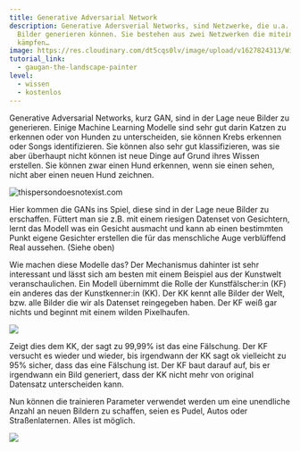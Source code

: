 ```yaml
---
title: Generative Adversarial Network
description: Generative Adersverial Networks, sind Netzwerke, die u.a. »neue«
  Bilder generieren können. Sie bestehen aus zwei Netzwerken die miteinander
  kämpfen…
image: https://res.cloudinary.com/dt5cqs0lv/image/upload/v1627824313/Wissen/GAN.png
tutorial_link:
  - gaugan-the-landscape-painter
level:
  - wissen
  - kostenlos
---
```


Generative Adversarial Networks, kurz GAN, sind in der Lage neue Bilder zu generieren. Einige Machine Learning Modelle sind sehr gut darin Katzen zu erkennen oder von Hunden zu unterscheiden, sie können Krebs erkennen oder Songs identifizieren. Sie können also sehr gut klassifizieren, was sie aber überhaupt nicht können ist neue Dinge auf Grund ihres Wissen erstellen. Sie können zwar einen Hund erkennen, wenn sie einen sehen, nicht aber einen neuen Hund zeichnen.

![](https://thispersondoesnotexist.com/image "thispersondoesnotexist.com")

Hier kommen die GANs ins Spiel, diese sind in der Lage neue Bilder zu erschaffen. Füttert man sie z.B. mit einem riesigen Datenset von Gesichtern, lernt das Modell was ein Gesicht ausmacht und kann ab einen bestimmten Punkt eigene Gesichter erstellen die für das menschliche Auge verblüffend Real aussehen. (Siehe oben)

Wie machen diese Modelle das? Der Mechanismus dahinter ist sehr interessant und lässt sich am besten mit einem Beispiel aus der Kunstwelt veranschaulichen. Ein Modell übernimmt die Rolle der Kunstfälscher:in (KF) ein anderes das der Kunstkenner:in (KK). Der KK kennt alle Bilder der Welt, bzw. alle Bilder die wir als Datenset reingegeben haben. Der KF weiß gar nichts und beginnt mit einem wilden Pixelhaufen.

![](https://res.cloudinary.com/dt5cqs0lv/image/upload/v1644320917/Wissen/fakes000000_2_auz1f6.png)

Zeigt dies dem KK, der sagt zu 99,99% ist das eine Fälschung. Der KF versucht es wieder und wieder, bis irgendwann der KK sagt ok vielleicht zu 95% sicher, dass das eine Fälschung ist. Der KF baut darauf auf, bis er irgendwann ein Bild generiert, dass der KK nicht mehr von original Datensatz unterscheiden kann.

Nun können die trainieren Parameter verwendet werden um eine unendliche Anzahl an neuen Bildern zu schaffen, seien es Pudel, Autos oder Straßenlaternen. Alles ist möglich.

![](https://res.cloudinary.com/dt5cqs0lv/image/upload/v1644321145/Wissen/real_1_evnokf.png)

